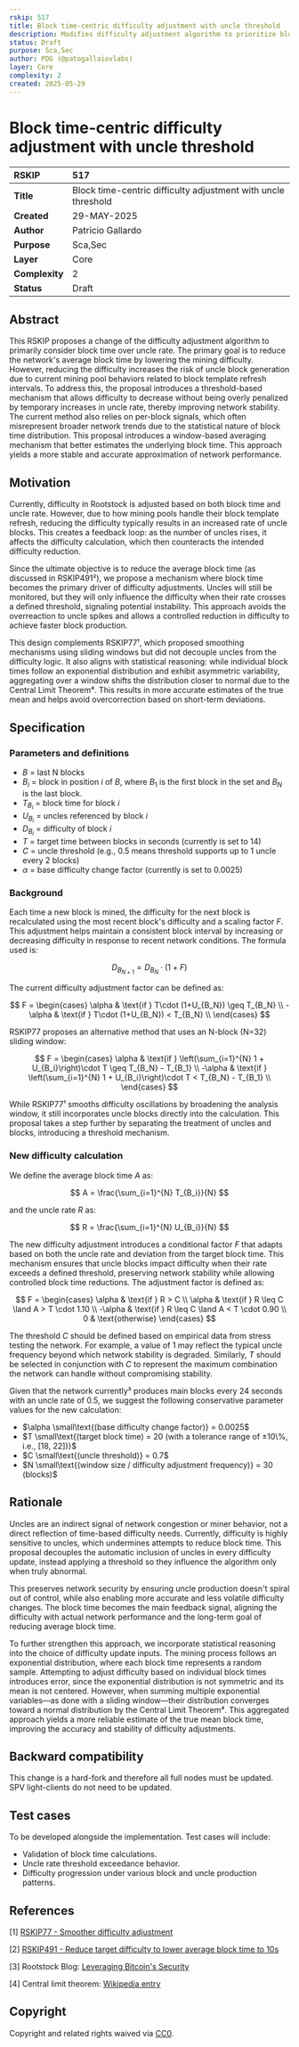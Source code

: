 ```yaml
---
rskip: 517
title: Block time-centric difficulty adjustment with uncle threshold
description: Modifies difficulty adjustment algorithm to prioritize block time over uncle rate, enhancing stability and security.
status: Draft
purpose: Sca,Sec
author: PDG (@patogallaiovlabs)
layer: Core
complexity: 2
created: 2025-05-29
---
```


# Block time-centric difficulty adjustment with uncle threshold

| RSKIP          | 517                                                           |
| :------------ |:-------------|
| **Title**      | Block time-centric difficulty adjustment with uncle threshold |
| **Created**    | 29-MAY-2025                                                   |
| **Author**     | Patricio Gallardo                                             |
| **Purpose**    | Sca,Sec                                                           |
| **Layer**      | Core                                                          |
| **Complexity** | 2                                                             |
| **Status**     | Draft                                                         |

## Abstract

This RSKIP proposes a change of the difficulty adjustment algorithm to primarily consider block time over uncle rate. The primary goal is to reduce the network's average block time by lowering the mining difficulty. However, reducing the difficulty increases the risk of uncle block generation due to current mining pool behaviors related to block template refresh intervals. To address this, the proposal introduces a threshold-based mechanism that allows difficulty to decrease without being overly penalized by temporary increases in uncle rate, thereby improving network stability. The current method also relies on per-block signals, which often misrepresent broader network trends due to the statistical nature of block time distribution. This proposal introduces a window-based averaging mechanism that better estimates the underlying block time. This approach yields a more stable and accurate approximation of network performance.

## Motivation

Currently, difficulty in Rootstock is adjusted based on both block time and uncle rate. However, due to how mining pools handle their block template refresh, reducing the difficulty typically results in an increased rate of uncle blocks. This creates a feedback loop: as the number of uncles rises, it affects the difficulty calculation, which then counteracts the intended difficulty reduction.

Since the ultimate objective is to reduce the average block time (as discussed in RSKIP491²), we propose a mechanism where block time becomes the primary driver of difficulty adjustments. Uncles will still be monitored, but they will only influence the difficulty when their rate crosses a defined threshold, signaling potential instability. This approach avoids the overreaction to uncle spikes and allows a controlled reduction in difficulty to achieve faster block production.

This design complements RSKIP77¹, which proposed smoothing mechanisms using sliding windows but did not decouple uncles from the difficulty logic. It also aligns with statistical reasoning: while individual block times follow an exponential distribution and exhibit asymmetric variability, aggregating over a window shifts the distribution closer to normal due to the Central Limit Theorem⁴. This results in more accurate estimates of the true mean and helps avoid overcorrection based on short-term deviations.

## Specification

### Parameters and definitions

* $B$ = last N blocks
* $B_i$ = block in position $i$ of $B$, where $B_1$ is the first block in the set and $B_N$ is the last block.
* $T_{B_i}$ = block time for block $i$
* $U_{B_i}$ = uncles referenced by block $i$
* $D_{B_i}$ = difficulty of block $i$
* $T$ = target time between blocks in seconds (currently is set to 14)
* $C$ = uncle threshold (e.g., 0.5 means threshold supports up to 1 uncle every 2 blocks)
* $\alpha$ = base difficulty change factor (currently is set to 0.0025)

### Background

Each time a new block is mined, the difficulty for the next block is recalculated using the most recent block's difficulty and a scaling factor $F$. This adjustment helps maintain a consistent block interval by increasing or decreasing difficulty in response to recent network conditions. The formula used is:

$$
D_{B_{N+1}} = D_{B_{N}} \cdot (1 + F)
$$

The current difficulty adjustment factor can be defined as:

$$
F = \begin{cases}
\alpha & \text{if }  T\cdot (1+U_{B_N}) \geq T_{B_N} \\
-\alpha & \text{if } T\cdot (1+U_{B_N}) < T_{B_N} \\
\end{cases}
$$

RSKIP77 proposes an alternative method that uses an N-block (N=32) sliding window:

$$
F = \begin{cases}
\alpha & \text{if } \left(\sum_{i=1}^{N} 1 + U_{B_i}\right)\cdot T \geq T_{B_N} - T_{B_1} \\
-\alpha & \text{if } \left(\sum_{i=1}^{N} 1 + U_{B_i}\right)\cdot T < T_{B_N} - T_{B_1} \\
\end{cases}
$$

While RSKIP77¹ smooths difficulty oscillations by broadening the analysis window, it still incorporates uncle blocks directly into the calculation. This proposal takes a step further by separating the treatment of uncles and blocks, introducing a threshold mechanism.

### New difficulty calculation

We define the average block time $A$ as:

$$
A = \frac{\sum_{i=1}^{N} T_{B_i}}{N}
$$

and the uncle rate $R$ as:

$$
R = \frac{\sum_{i=1}^{N} U_{B_i}}{N}
$$

The new difficulty adjustment introduces a conditional factor $F$ that adapts based on both the uncle rate and deviation from the target block time. This mechanism ensures that uncle blocks impact difficulty when their rate exceeds a defined threshold, preserving network stability while allowing controlled block time reductions. The adjustment factor is defined as:

$$
F = \begin{cases}
\alpha & \text{if } R > C \\
\alpha & \text{if } R \leq C \land A > T \cdot 1.10 \\
-\alpha & \text{if } R  \leq C  \land A < T \cdot 0.90 \\
0 & \text{otherwise}
\end{cases}
$$

The threshold $C$ should be defined based on empirical data from stress testing the network. For example, a value of 1 may reflect the typical uncle frequency beyond which network stability is degraded. Similarly, $T$ should be selected in conjunction with $C$ to represent the maximum combination the network can handle without compromising stability.

Given that the network currently³ produces main blocks every 24 seconds with an uncle rate of 0.5, we suggest the following conservative parameter values for the new calculation:

* $\alpha \small\text{(base difficulty change factor)} = 0.0025$
* $T \small\text{(target block time) = 20 (with a tolerance range of ±10\%, i.e., [18, 22])}$
* $C \small\text{(uncle threshold)} = 0.7$
* $N \small\text{(window size / difficulty adjustment frequency)} = 30 (blocks)$ 

## Rationale

Uncles are an indirect signal of network congestion or miner behavior, not a direct reflection of time-based difficulty needs. Currently, difficulty is highly sensitive to uncles, which undermines attempts to reduce block time. This proposal decouples the automatic inclusion of uncles in every difficulty update, instead applying a threshold so they influence the algorithm only when truly abnormal.

This preserves network security by ensuring uncle production doesn't spiral out of control, while also enabling more accurate and less volatile difficulty changes.  The block time becomes the main feedback signal, aligning the difficulty with actual network performance and the long-term goal of reducing average block time.

To further strengthen this approach, we incorporate statistical reasoning into the choice of difficulty update inputs. The mining process follows an exponential distribution, where each block time represents a random sample. Attempting to adjust difficulty based on individual block times introduces error, since the exponential distribution is not symmetric and its mean is not centered. However, when summing multiple exponential variables—as done with a sliding window—their distribution converges toward a normal distribution by the Central Limit Theorem⁴. This aggregated approach yields a more reliable estimate of the true mean block time, improving the accuracy and stability of difficulty adjustments.

## Backward compatibility

This change is a hard-fork and therefore all full nodes must be updated. SPV light-clients do not need to be updated.

## Test cases

To be developed alongside the implementation. Test cases will include:

* Validation of block time calculations.
* Uncle rate threshold exceedance behavior.
* Difficulty progression under various block and uncle production patterns.

## References

\[1] [RSKIP77 - Smoother difficulty adjustment](https://ips.rootstock.io/IPs/RSKIP77.html)

\[2] [RSKIP491 - Reduce target difficulty to lower average block time to 10s](https://ips.rootstock.io/IPs/RSKIP491.html)

\[3] Rootstock Blog: [Leveraging Bitcoin's Security](https://rootstock.io/blog/leveraging-bitcoins-security-exploring-the-dynamics-of-merged-mining/)

\[4] Central limit theorem: [Wikipedia entry](https://en.wikipedia.org/wiki/Central_limit_theorem)

## Copyright

Copyright and related rights waived via [CC0](https://creativecommons.org/publicdomain/zero/1.0/).
